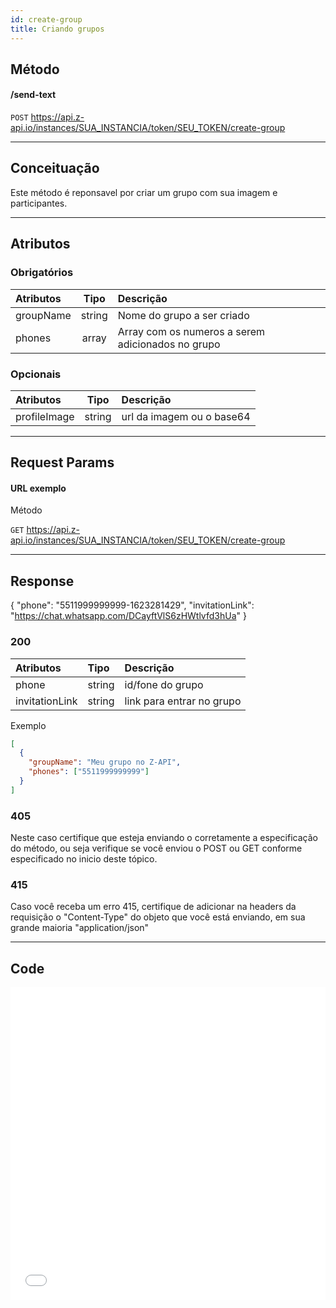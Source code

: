 ```yaml
---
id: create-group
title: Criando grupos
---
```


## Método

#### /send-text

`POST` https://api.z-api.io/instances/SUA_INSTANCIA/token/SEU_TOKEN/create-group

---

## Conceituação

Este método é reponsavel por criar um grupo com sua imagem e participantes.

---

## Atributos

### Obrigatórios

| Atributos | Tipo | Descrição |
| :-- | :-: | :-- |
| groupName | string | Nome do grupo a ser criado |
| phones | array<string> | Array com os numeros a serem adicionados no grupo |

### Opcionais

| Atributos    |  Tipo  | Descrição                 |
| :----------- | :----: | :------------------------ |
| profileImage | string | url da imagem ou o base64 |

---

## Request Params

#### URL exemplo

Método

`GET` https://api.z-api.io/instances/SUA_INSTANCIA/token/SEU_TOKEN/create-group

---

## Response

{ "phone": "5511999999999-1623281429", "invitationLink": "https://chat.whatsapp.com/DCayftVlS6zHWtlvfd3hUa" }

### 200

| Atributos      | Tipo   | Descrição                 |
| :------------- | :----- | :------------------------ |
| phone          | string | id/fone do grupo          |
| invitationLink | string | link para entrar no grupo |

Exemplo

```json
[
  {
    "groupName": "Meu grupo no Z-API",
    "phones": ["5511999999999"]
  }
]
```

### 405

Neste caso certifique que esteja enviando o corretamente a especificação do método, ou seja verifique se você enviou o POST ou GET conforme especificado no inicio deste tópico.

### 415

Caso você receba um erro 415, certifique de adicionar na headers da requisição o "Content-Type" do objeto que você está enviando, em sua grande maioria "application/json"

---

## Code

<iframe src="//api.apiembed.com/?source=https://raw.githubusercontent.com/Z-API/z-api-docs/main/json-examples/creat-group.json&targets=all" frameborder="0" scrolling="no" width="100%" height="500px" seamless></iframe>
